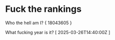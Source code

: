 # Fuck the rankings

Who the hell am I?
{ 18043605 }

What fucking year is it?
[ 2025-03-26T14:40:00Z ]

